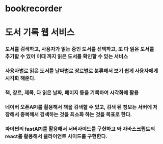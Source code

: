 # bookrecorder
# 도서 기록 웹 서비스

### 도서를 검색하고, 사용자가 읽는 중인 도서를 선택하고, 또 다 읽은 도서를 추가할 수 있어 이때 까지 읽은 도서를 확인할 수 있는 서비스
### 사용자별로 읽은 도서를 날짜별로 장르별로 분류해서 보기 쉽게 사용자에게 시각화 해준다.
### 책, 장르, 제목, 다 읽은 날짜, 페이지 등을 기록하여 시각화에 활용
### 네이버 오픈API를 활용해서 책을 검색할 수 있고, 검색 된 정보는 서버에 저장해서 중복해서 검색하는 것을 최소화 하는 것을 목표로 한다.
### 파이썬의 fastAPI를 활용해서 서버사이드를 구현하고 와 자바스크립트의 react를 활용해서 클라이언트 사이드를 구현한다.
